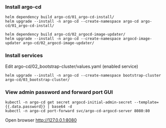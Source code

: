 ### Install argo-cd

```shell
helm dependency build argo-cd/01_argo-cd-install/
helm upgrade --install -n argo-cd --create-namespace argo-cd argo-cd/01_argo-cd-install/

helm dependency build argo-cd/02_argocd-image-updater/
helm upgrade --install -n argo-cd --create-namespace argocd-image-updater argo-cd/02_argocd-image-updater/

```

### Install services

Edit argo-cd/02_bootstrap-cluster/values.yaml (enabled service)

```shell
helm upgrade --install -n argo-cd --create-namespace bootstrap-cluster argo-cd/03_bootstrap-cluster/
```

### View admin password and forward port GUI

```
kubectl -n argo-cd get secret argocd-initial-admin-secret --template={{.data.password}} | base64 -d
kubectl -n argo-cd port-forward svc/argo-cd-argocd-server 8080:80
```

Open browser http://127.0.0.1:8080
